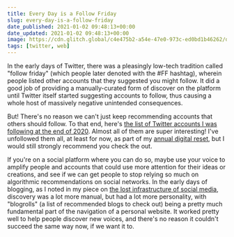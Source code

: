 ```yaml
---
title: Every Day is a Follow Friday
slug: every-day-is-a-follow-friday
date_published: 2021-01-02 09:48:13+00:00
date_updated: 2021-01-02 09:48:13+00:00
image: https://cdn.glitch.global/c4e475b2-a54e-47e0-973c-ed0bd1b46262/ducks-following.jpeg?v=1669529893324
tags: [twitter, web]
---
```

In the early days of Twitter, there was a pleasingly low-tech tradition called "follow friday" (which people later denoted with the #FF hashtag), wherein people listed other accounts that they suggested you might follow. It did a good job of providing a manually-curated form of discover on the platform until Twitter itself started suggesting accounts to follow, thus causing a whole host of massively negative unintended consequences.

But! There's no reason we can't just keep recommending accounts that others should follow. To that end, here's [the list of Twitter accounts I was following at the end of 2020](https://twitter.com/i/lists/1345209182665003009). Almost all of them are super interesting! I've unfollowed them all, at least for now, as part of my [annual digital reset](/2020/12/31/a-personal-digital-reset/), but I would still strongly recommend you check the out.

If you're on a social platform where you can do so, maybe use your voice to amplify people and accounts that could use more attention for their ideas or creations, and see if we can get people to stop relying so much on algorithmic recommendations on social networks. In the early days of blogging, as I noted in my piece on [the lost infrastructure of social media](/2016/08/08/the-lost-infrastructure-of-social-media/), discovery was a lot more manual, but had a lot more personality, with "blogrolls" (a list of recommended blogs to check out) being a pretty much fundamental part of the navigation of a personal website. It worked pretty well to help people discover new voices, and there's no reason it couldn't succeed the same way now, if we want it to.
